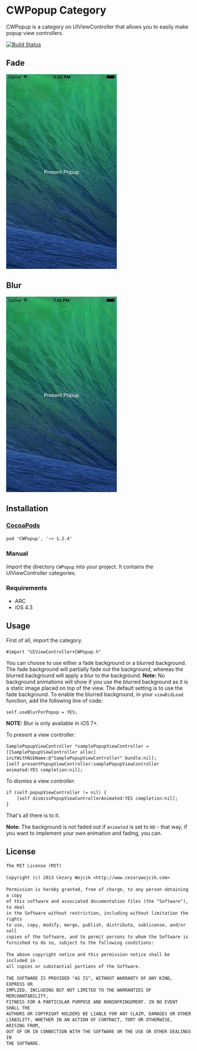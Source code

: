 # CWPopup Category

CWPopup is a category on UIViewController that allows you to easily make popup view controllers.

[![Build Status](https://travis-ci.org/Goles/CWPopup.svg?branch=master)](https://travis-ci.org/Goles/CWPopup)

## Fade

![Fade View](popup.gif)

## Blur

![Blur View](popupblur.gif)

## Installation

### [CocoaPods](http://www.cocoapods.org)

`pod 'CWPopup', '~> 1.2.4'`

### Manual

Import the directory `CWPopup` into your project. It contains the UIViewController categories.

### Requirements

* ARC
* iOS 4.3

## Usage
First of all, import the category.

    #import "UIViewController+CWPopup.h"

You can choose to use either a fade background or a blurred background. The fade background will partially fade out the background, whereas the blurred background will apply a blur to the background. **Note:** No background animations will show if you use the blurred background as it is a static image placed on top of the view. The default setting is to use the fade background. To enable the blurred background, in your `viewDidLoad` function, add the following line of code:

    self.useBlurForPopup = YES;

**NOTE:** Blur is only available in iOS 7+.

To present a view controller:

    SamplePopupViewController *samplePopupViewController = [[SamplePopupViewController alloc] initWithNibName:@"SamplePopupViewController" bundle:nil];
    [self presentPopupViewController:samplePopupViewController animated:YES completion:nil];

To dismiss a view controller:

    if (self.popupViewController != nil) {
        [self dismissPopupViewControllerAnimated:YES completion:nil];
    }

That's all there is to it.

**Note:** The background is not faded out if `animated` is set to `NO` - that way, if you want to implement your own animation and fading, you can.

## License

    The MIT License (MIT)

    Copyright (c) 2013 Cezary Wojcik <http://www.cezarywojcik.com>

    Permission is hereby granted, free of charge, to any person obtaining a copy
    of this software and associated documentation files (the "Software"), to deal
    in the Software without restriction, including without limitation the rights
    to use, copy, modify, merge, publish, distribute, sublicense, and/or sell
    copies of the Software, and to permit persons to whom the Software is
    furnished to do so, subject to the following conditions:

    The above copyright notice and this permission notice shall be included in
    all copies or substantial portions of the Software.

    THE SOFTWARE IS PROVIDED "AS IS", WITHOUT WARRANTY OF ANY KIND, EXPRESS OR
    IMPLIED, INCLUDING BUT NOT LIMITED TO THE WARRANTIES OF MERCHANTABILITY,
    FITNESS FOR A PARTICULAR PURPOSE AND NONINFRINGEMENT. IN NO EVENT SHALL THE
    AUTHORS OR COPYRIGHT HOLDERS BE LIABLE FOR ANY CLAIM, DAMAGES OR OTHER
    LIABILITY, WHETHER IN AN ACTION OF CONTRACT, TORT OR OTHERWISE, ARISING FROM,
    OUT OF OR IN CONNECTION WITH THE SOFTWARE OR THE USE OR OTHER DEALINGS IN
    THE SOFTWARE.
